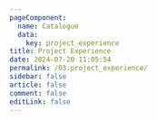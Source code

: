 ```yaml
---
pageComponent:
  name: Catalogue
  data:
    key: project_experience
title: Project Experience
date: 2024-07-20 11:05:54
permalink: /03.project_experience/
sidebar: false
article: false
comment: false
editLink: false
---
```

